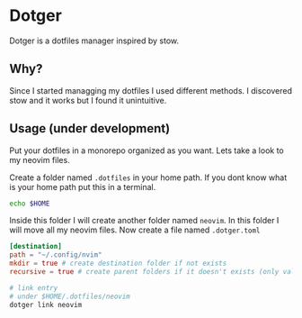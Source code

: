 # Dotger
Dotger is a dotfiles manager inspired by stow.

## Why?
Since I started managging my dotfiles I used different methods. I discovered stow and it works but
I found it unintuitive.

## Usage (under development)
Put your dotfiles in a monorepo organized as you want.
Lets take a look to my neovim files.

Create a folder named `.dotfiles` in your home path. If you dont know what is your home path put this in a terminal.
```sh
echo $HOME
```

Inside this folder I will create another folder named `neovim`.
In this folder I will move all my neovim files. Now create a file named `.dotger.toml`

```toml
[destination]
path = "~/.config/nvim"
mkdir = true # create destination folder if not exists
recursive = true # create parent folders if it doesn't exists (only valid if mkdir is true)
```

```sh
# link entry
# under $HOME/.dotfiles/neovim
dotger link neovim
```

